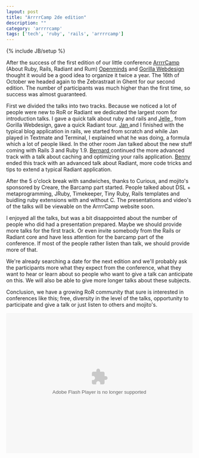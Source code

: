 ```yaml
---
layout: post
title: "ArrrrCamp 2de edition"
description: ""
category: 'arrrrcamp'
tags: ['tech', 'ruby', 'rails', 'arrrrcamp']
---
```

{% include JB/setup %}

After the success of the first edition of our little conference [ArrrrCamp](http://www.arrrrcamp.be) (About Ruby, Rails, Radiant and Rum) [Openminds](http://www.openminds.be) and [ Gorilla Webdesign ](http://www.gorilla-webdesign.be/) thought it would be a good idea to organize it twice a year.
The 16th of October we headed again to the Zebrastraat in Ghent for our second edition. The number of participants was much higher than the first time, so success was almost guaranteed.

First we divided the talks into two tracks. Because we noticed a lot of people were new to RoR or Radiant we dedicated the largest room for introduction talks. I gave a quick talk about ruby and rails and [ Jelle ](http://www.gorilla-webdesign.be/) , from Gorilla Webdesign, gave a quick Radiant tour. [ Jan ](http://workswithruby.com/) and I finished with the typical blog application in rails, we started from scratch and while Jan played in Textmate and Terminal, I explained what he was doing, a formula which a lot of people liked.
In the other room Jan talked about the new stuff coming with Rails 3 and Ruby 1.9. [ Bernard ](http://www.wonko.be/) continued the more advanced track with a talk about caching and optimizing your rails application. [ Benny ](http://jomz.gorilla-webdesign.be/blog/) ended this track with an advanced talk about Radiant, more code tricks and tips to extend a typical Radiant application.

After the 5 o'clock break with sandwiches, thanks to Curious, and mojito's sponsored by Creare, the Barcamp part started. People talked about DSL + metaprogramming, JRuby, Timekeeper, Tiny Ruby, Rails templates and buidling ruby extensions with and without C. The presentations and video's of the talks will be viewable on the ArrrrCamp website soon.

I enjoyed all the talks, but was a bit disappointed about the number of people who did had a presentation prepared. Maybe we should provide more talks for the first track. Or even invite somebody from the Rails or Radiant core and have less attention for the barcamp part of the conference. If most of the people rather listen than talk, we should provide more of that.

We're already searching a date for the next edition and we'll probably ask the participants more what they expect from the conference, what they want to hear or learn about so people who want to give a talk can anticipate on this. We will also be able to give more longer talks about these subjects.

Conclusion, we have a growing RoR community that sure is interested in conferences like this; free, diversity in the level of the talks, opportunity to participate and give a talk or just listen to others and mojito's.

<object width="500" height="375"><param name="flashvars" value="offsite=true&amp;lang=en-us&amp;page_show_url=%2Fsearch%2Fshow%2F%3Fq%3Darrrrcamp%26s%3Drec&amp;page_show_back_url=%2Fsearch%2F%3Fq%3Darrrrcamp%26s%3Drec&amp;method=flickr.photos.search&amp;api_params_str=&amp;api_text=arrrrcamp&amp;api_tag_mode=bool&amp;api_media=all&amp;api_sort=date-posted-desc&amp;jump_to=&amp;start_index=0"></param> <param name="movie" value="http://www.flickr.com/apps/slideshow/show.swf?v=71649"></param> <param name="allowFullScreen" value="true"></param><embed type="application/x-shockwave-flash" src="http://www.flickr.com/apps/slideshow/show.swf?v=71649" allowFullScreen="true" flashvars="offsite=true&amp;lang=en-us&amp;page_show_url=%2Fsearch%2Fshow%2F%3Fq%3Darrrrcamp%26s%3Drec&amp;page_show_back_url=%2Fsearch%2F%3Fq%3Darrrrcamp%26s%3Drec&amp;method=flickr.photos.search&amp;api_params_str=&amp;api_text=arrrrcamp&amp;api_tag_mode=bool&amp;api_media=all&amp;api_sort=date-posted-desc&amp;jump_to=&amp;start_index=0" width="500" height="375"></embed></object>
